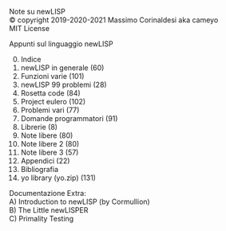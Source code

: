 Note su newLISP  
© copyright 2019-2020-2021 Massimo Corinaldesi aka cameyo  
MIT License  
    
Appunti sul linguaggio newLISP  
  
00) Indice  
01) newLISP in generale (60)  
02) Funzioni varie (101)  
03) newLISP 99 problemi (28)  
04) Rosetta code (84)  
05) Project eulero (102)  
06) Problemi vari (77)  
07) Domande programmatori (91)  
08) Librerie (8)  
09) Note libere (80)  
10) Note libere 2 (80)  
11) Note libere 3 (57)  
12) Appendici (22)  
13) Bibliografia  
99) yo library (yo.zip) (131)  
  
Documentazione Extra:  
A) Introduction to newLISP (by Cormullion)  
B) The Little newLISPER  
C) Primality Testing  

